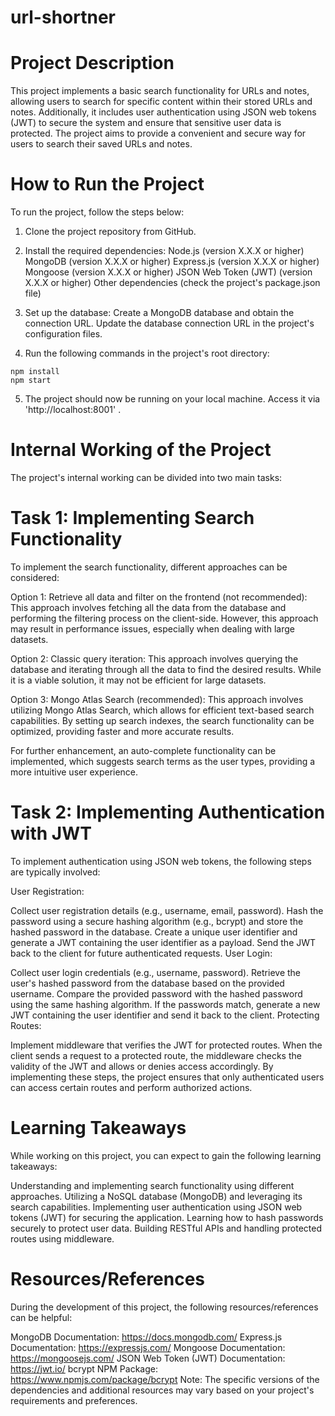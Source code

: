 # url-shortner

# Project Description
This project implements a basic search functionality for URLs and notes, allowing users to search for specific content within their stored URLs and notes. Additionally, it includes user authentication using JSON web tokens (JWT) to secure the system and ensure that sensitive user data is protected. The project aims to provide a convenient and secure way for users to search their saved URLs and notes.

# How to Run the Project
To run the project, follow the steps below:

1. Clone the project repository from GitHub.

2. Install the required dependencies:
Node.js (version X.X.X or higher)
MongoDB (version X.X.X or higher)
Express.js (version X.X.X or higher)
Mongoose (version X.X.X or higher)
JSON Web Token (JWT) (version X.X.X or higher)
Other dependencies (check the project's package.json file)
   
3. Set up the database:
Create a MongoDB database and obtain the connection URL.
Update the database connection URL in the project's configuration files.

4. Run the following commands in the project's root directory:
```
npm install
npm start
```
5. The project should now be running on your local machine. Access it via 'http://localhost:8001' .

# Internal Working of the Project
The project's internal working can be divided into two main tasks:

# Task 1: Implementing Search Functionality
To implement the search functionality, different approaches can be considered:

Option 1: Retrieve all data and filter on the frontend (not recommended): This approach involves fetching all the data from the database and performing the filtering process on the client-side. However, this approach may result in performance issues, especially when dealing with large datasets.

Option 2: Classic query iteration: This approach involves querying the database and iterating through all the data to find the desired results. While it is a viable solution, it may not be efficient for large datasets.

Option 3: Mongo Atlas Search (recommended): This approach involves utilizing Mongo Atlas Search, which allows for efficient text-based search capabilities. By setting up search indexes, the search functionality can be optimized, providing faster and more accurate results.

For further enhancement, an auto-complete functionality can be implemented, which suggests search terms as the user types, providing a more intuitive user experience.


# Task 2: Implementing Authentication with JWT
To implement authentication using JSON web tokens, the following steps are typically involved:

User Registration:

Collect user registration details (e.g., username, email, password).
Hash the password using a secure hashing algorithm (e.g., bcrypt) and store the hashed password in the database.
Create a unique user identifier and generate a JWT containing the user identifier as a payload.
Send the JWT back to the client for future authenticated requests.
User Login:

Collect user login credentials (e.g., username, password).
Retrieve the user's hashed password from the database based on the provided username.
Compare the provided password with the hashed password using the same hashing algorithm.
If the passwords match, generate a new JWT containing the user identifier and send it back to the client.
Protecting Routes:

Implement middleware that verifies the JWT for protected routes.
When the client sends a request to a protected route, the middleware checks the validity of the JWT and allows or denies access accordingly.
By implementing these steps, the project ensures that only authenticated users can access certain routes and perform authorized actions.

# Learning Takeaways
While working on this project, you can expect to gain the following learning takeaways:

Understanding and implementing search functionality using different approaches.
Utilizing a NoSQL database (MongoDB) and leveraging its search capabilities.
Implementing user authentication using JSON web tokens (JWT) for securing the application.
Learning how to hash passwords securely to protect user data.
Building RESTful APIs and handling protected routes using middleware.


# Resources/References
During the development of this project, the following resources/references can be helpful:

MongoDB Documentation: https://docs.mongodb.com/
Express.js Documentation: https://expressjs.com/
Mongoose Documentation: https://mongoosejs.com/
JSON Web Token (JWT) Documentation: https://jwt.io/
bcrypt NPM Package: https://www.npmjs.com/package/bcrypt
Note: The specific versions of the dependencies and additional resources may vary based on your project's requirements and preferences.











